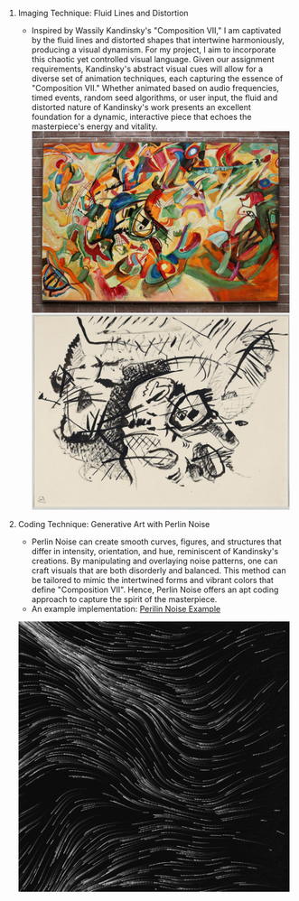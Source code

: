 1. Imaging Technique: Fluid Lines and Distortion
    - Inspired by Wassily Kandinsky's "Composition VII," I am captivated by the fluid lines and distorted shapes that intertwine harmoniously, producing a visual dynamism. For my project, I aim to incorporate this chaotic yet controlled visual language. Given our assignment requirements, Kandinsky's abstract visual cues will allow for a diverse set of animation techniques, each capturing the essence of "Composition VII." Whether animated based on audio frequencies, timed events, random seed algorithms, or user input, the fluid and distorted nature of Kandinsky's work presents an excellent foundation for a dynamic, interactive piece that echoes the masterpiece's energy and vitality.
![An image of Composition VII](readmeImages/1Composition-VII.jpg)
![An image of Composition VII](readmeImages/2Composition-VII.jpg)

2. Coding Technique: Generative Art with Perlin Noise
    - Perlin Noise can create smooth curves, figures, and structures that differ in intensity, orientation, and hue, reminiscent of Kandinsky's creations. By manipulating and overlaying noise patterns, one can craft visuals that are both disorderly and balanced. This method can be tailored to mimic the intertwined forms and vibrant colors that define "Composition VII". Hence, Perlin Noise offers an apt coding approach to capture the spirit of the masterpiece.
    - An example implementation: [Perilin Noise Example](https://editor.p5js.org/BarneyCodes/sketches/2eES4fBEL)
    
    ![An image of Composition VII](readmeImages/perlinnoise.PNG)